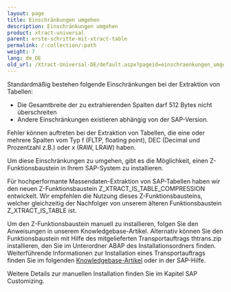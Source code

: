 ```yaml
---
layout: page
title: Einschränkungen umgehen
description: Einschränkungen umgehen
product: xtract-universal
parent: erste-schritte-mit-xtract-table
permalink: /:collection/:path
weight: 7
lang: de_DE
old_url: /Xtract-Universal-DE/default.aspx?pageid=einschraenkungen_umgehen
---
```


Standardmäßig bestehen folgende Einschränkungen bei der Extraktion von Tabellen:

- Die Gesamtbreite der zu extrahierenden Spalten darf 512 Bytes nicht überschreiten
- Andere Einschränkungen existieren abhängig von der SAP-Version. 
 
Fehler können auftreten bei der Extraktion von Tabellen, die eine oder mehrere Spalten vom Typ f (FLTP, floating point), DEC (Decimal und Prozentzahl z.B.) oder x (RAW, LRAW) haben.

Um diese Einschränkungen zu umgehen, gibt es die Möglichkeit, einen Z-Funktionsbaustein in Ihrem SAP-System zu installieren.

Für hochperformante Massendaten-Extraktion von SAP-Tabellen haben wir den neuen Z-Funktionsbaustein Z_XTRACT_IS_TABLE_COMPRESSION entwickelt. 
Wir empfehlen die Nutzung dieses Z-Funktionsbausteins, welcher gleichzeitig der Nachfolger von unserem älteren Funktionsbaustein Z_XTRACT_IS_TABLE ist.

Um den Z-Funktionsbaustein manuell zu installieren, folgen Sie den Anweisungen in unserem Knowledgebase-Artikel.
Alternativ können Sie den Funktionsbaustein mit Hilfe des mitgelieferten Transportauftrags thtrans.zip installieren, den Sie im Unterordner ABAP des Installationsordners finden. 
Weiterführende Informationen zur Installation eines Transportauftrags finden Sie im folgenden [Knowledgebase-Artikel]() oder in der SAP-Hilfe.

Weitere Details zur manuellen Installation finden Sie im Kapitel SAP Customizing. 